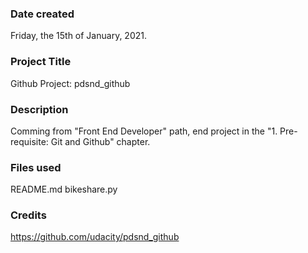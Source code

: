 ### Date created
Friday, the 15th of January, 2021.

### Project Title
Github Project: pdsnd_github

### Description
Comming from "Front End Developer" path, end project in the "1. Pre-requisite: Git and Github" chapter.

### Files used
README.md  bikeshare.py

### Credits
https://github.com/udacity/pdsnd_github

